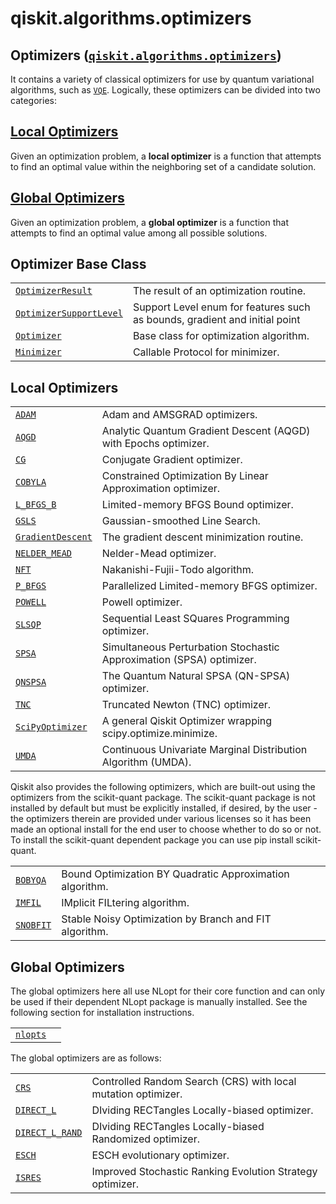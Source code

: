 <span id="qiskit-algorithms-optimizers" />

# qiskit.algorithms.optimizers

## Optimizers ([`qiskit.algorithms.optimizers`](#module-qiskit.algorithms.optimizers "qiskit.algorithms.optimizers"))

It contains a variety of classical optimizers for use by quantum variational algorithms, such as [`VQE`](qiskit.algorithms.VQE "qiskit.algorithms.VQE"). Logically, these optimizers can be divided into two categories:

## [Local Optimizers](#local-optimizers)

Given an optimization problem, a **local optimizer** is a function that attempts to find an optimal value within the neighboring set of a candidate solution.

## [Global Optimizers](#global-optimizers)

Given an optimization problem, a **global optimizer** is a function that attempts to find an optimal value among all possible solutions.

## Optimizer Base Class

|                                                                                                                                    |                                                                            |
| ---------------------------------------------------------------------------------------------------------------------------------- | -------------------------------------------------------------------------- |
| [`OptimizerResult`](qiskit.algorithms.optimizers.OptimizerResult "qiskit.algorithms.optimizers.OptimizerResult")                   | The result of an optimization routine.                                     |
| [`OptimizerSupportLevel`](qiskit.algorithms.optimizers.OptimizerSupportLevel "qiskit.algorithms.optimizers.OptimizerSupportLevel") | Support Level enum for features such as bounds, gradient and initial point |
| [`Optimizer`](qiskit.algorithms.optimizers.Optimizer "qiskit.algorithms.optimizers.Optimizer")                                     | Base class for optimization algorithm.                                     |
| [`Minimizer`](qiskit.algorithms.optimizers.Minimizer "qiskit.algorithms.optimizers.Minimizer")                                     | Callable Protocol for minimizer.                                           |

## Local Optimizers

|                                                                                                                  |                                                                      |
| ---------------------------------------------------------------------------------------------------------------- | -------------------------------------------------------------------- |
| [`ADAM`](qiskit.algorithms.optimizers.ADAM "qiskit.algorithms.optimizers.ADAM")                                  | Adam and AMSGRAD optimizers.                                         |
| [`AQGD`](qiskit.algorithms.optimizers.AQGD "qiskit.algorithms.optimizers.AQGD")                                  | Analytic Quantum Gradient Descent (AQGD) with Epochs optimizer.      |
| [`CG`](qiskit.algorithms.optimizers.CG "qiskit.algorithms.optimizers.CG")                                        | Conjugate Gradient optimizer.                                        |
| [`COBYLA`](qiskit.algorithms.optimizers.COBYLA "qiskit.algorithms.optimizers.COBYLA")                            | Constrained Optimization By Linear Approximation optimizer.          |
| [`L_BFGS_B`](qiskit.algorithms.optimizers.L_BFGS_B "qiskit.algorithms.optimizers.L_BFGS_B")                      | Limited-memory BFGS Bound optimizer.                                 |
| [`GSLS`](qiskit.algorithms.optimizers.GSLS "qiskit.algorithms.optimizers.GSLS")                                  | Gaussian-smoothed Line Search.                                       |
| [`GradientDescent`](qiskit.algorithms.optimizers.GradientDescent "qiskit.algorithms.optimizers.GradientDescent") | The gradient descent minimization routine.                           |
| [`NELDER_MEAD`](qiskit.algorithms.optimizers.NELDER_MEAD "qiskit.algorithms.optimizers.NELDER_MEAD")             | Nelder-Mead optimizer.                                               |
| [`NFT`](qiskit.algorithms.optimizers.NFT "qiskit.algorithms.optimizers.NFT")                                     | Nakanishi-Fujii-Todo algorithm.                                      |
| [`P_BFGS`](qiskit.algorithms.optimizers.P_BFGS "qiskit.algorithms.optimizers.P_BFGS")                            | Parallelized Limited-memory BFGS optimizer.                          |
| [`POWELL`](qiskit.algorithms.optimizers.POWELL "qiskit.algorithms.optimizers.POWELL")                            | Powell optimizer.                                                    |
| [`SLSQP`](qiskit.algorithms.optimizers.SLSQP "qiskit.algorithms.optimizers.SLSQP")                               | Sequential Least SQuares Programming optimizer.                      |
| [`SPSA`](qiskit.algorithms.optimizers.SPSA "qiskit.algorithms.optimizers.SPSA")                                  | Simultaneous Perturbation Stochastic Approximation (SPSA) optimizer. |
| [`QNSPSA`](qiskit.algorithms.optimizers.QNSPSA "qiskit.algorithms.optimizers.QNSPSA")                            | The Quantum Natural SPSA (QN-SPSA) optimizer.                        |
| [`TNC`](qiskit.algorithms.optimizers.TNC "qiskit.algorithms.optimizers.TNC")                                     | Truncated Newton (TNC) optimizer.                                    |
| [`SciPyOptimizer`](qiskit.algorithms.optimizers.SciPyOptimizer "qiskit.algorithms.optimizers.SciPyOptimizer")    | A general Qiskit Optimizer wrapping scipy.optimize.minimize.         |
| [`UMDA`](qiskit.algorithms.optimizers.UMDA "qiskit.algorithms.optimizers.UMDA")                                  | Continuous Univariate Marginal Distribution Algorithm (UMDA).        |

Qiskit also provides the following optimizers, which are built-out using the optimizers from the scikit-quant package. The scikit-quant package is not installed by default but must be explicitly installed, if desired, by the user - the optimizers therein are provided under various licenses so it has been made an optional install for the end user to choose whether to do so or not. To install the scikit-quant dependent package you can use pip install scikit-quant.

|                                                                                          |                                                          |
| ---------------------------------------------------------------------------------------- | -------------------------------------------------------- |
| [`BOBYQA`](qiskit.algorithms.optimizers.BOBYQA "qiskit.algorithms.optimizers.BOBYQA")    | Bound Optimization BY Quadratic Approximation algorithm. |
| [`IMFIL`](qiskit.algorithms.optimizers.IMFIL "qiskit.algorithms.optimizers.IMFIL")       | IMplicit FILtering algorithm.                            |
| [`SNOBFIT`](qiskit.algorithms.optimizers.SNOBFIT "qiskit.algorithms.optimizers.SNOBFIT") | Stable Noisy Optimization by Branch and FIT algorithm.   |

## Global Optimizers

The global optimizers here all use NLopt for their core function and can only be used if their dependent NLopt package is manually installed. See the following section for installation instructions.

|                                                                                                                                  |                                |
| -------------------------------------------------------------------------------------------------------------------------------- | ------------------------------ |
| [`nlopts`](qiskit.algorithms.optimizers.nlopts#module-qiskit.algorithms.optimizers.nlopts "qiskit.algorithms.optimizers.nlopts") | <span id="installing-nlopt" /> |

The global optimizers are as follows:

|                                                                                                            |                                                               |
| ---------------------------------------------------------------------------------------------------------- | ------------------------------------------------------------- |
| [`CRS`](qiskit.algorithms.optimizers.CRS "qiskit.algorithms.optimizers.CRS")                               | Controlled Random Search (CRS) with local mutation optimizer. |
| [`DIRECT_L`](qiskit.algorithms.optimizers.DIRECT_L "qiskit.algorithms.optimizers.DIRECT_L")                | DIviding RECTangles Locally-biased optimizer.                 |
| [`DIRECT_L_RAND`](qiskit.algorithms.optimizers.DIRECT_L_RAND "qiskit.algorithms.optimizers.DIRECT_L_RAND") | DIviding RECTangles Locally-biased Randomized optimizer.      |
| [`ESCH`](qiskit.algorithms.optimizers.ESCH "qiskit.algorithms.optimizers.ESCH")                            | ESCH evolutionary optimizer.                                  |
| [`ISRES`](qiskit.algorithms.optimizers.ISRES "qiskit.algorithms.optimizers.ISRES")                         | Improved Stochastic Ranking Evolution Strategy optimizer.     |
